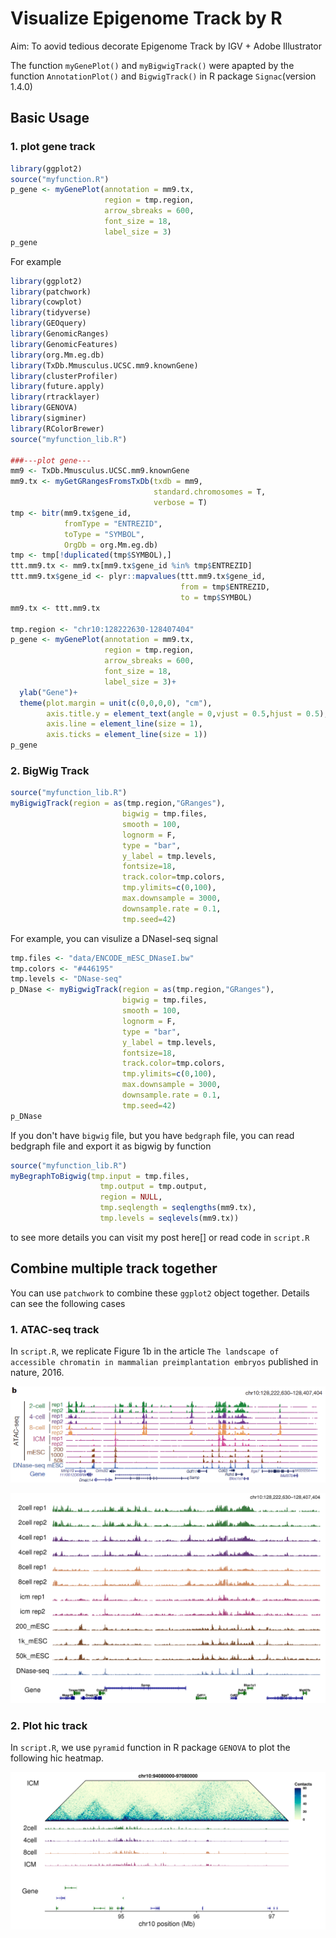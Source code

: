 # Visualize Epigenome Track by R

Aim: To aovid tedious decorate Epigenome Track by IGV + Adobe Illustrator

The function `myGenePlot()` and `myBigwigTrack()` were apapted by the function `AnnotationPlot()` and `BigwigTrack()` in R package `Signac`(version 1.4.0)


## Basic Usage

### 1. plot gene track

```R
library(ggplot2)
source("myfunction.R")
p_gene <- myGenePlot(annotation = mm9.tx,
                     region = tmp.region,
                     arrow_sbreaks = 600,
                     font_size = 18,
                     label_size = 3)
p_gene

```

For example

```R
library(ggplot2)
library(patchwork)
library(cowplot)
library(tidyverse)
library(GEOquery)
library(GenomicRanges)
library(GenomicFeatures)
library(org.Mm.eg.db)
library(TxDb.Mmusculus.UCSC.mm9.knownGene)
library(clusterProfiler)
library(future.apply)
library(rtracklayer)
library(GENOVA)
library(sigminer)
library(RColorBrewer)
source("myfunction_lib.R")

###---plot gene---
mm9 <- TxDb.Mmusculus.UCSC.mm9.knownGene
mm9.tx <- myGetGRangesFromsTxDb(txdb = mm9,
                                standard.chromosomes = T,
                                verbose = T)
tmp <- bitr(mm9.tx$gene_id,
            fromType = "ENTREZID",
            toType = "SYMBOL",
            OrgDb = org.Mm.eg.db)
tmp <- tmp[!duplicated(tmp$SYMBOL),]
ttt.mm9.tx <- mm9.tx[mm9.tx$gene_id %in% tmp$ENTREZID]
ttt.mm9.tx$gene_id <- plyr::mapvalues(ttt.mm9.tx$gene_id,
                                      from = tmp$ENTREZID,
                                      to = tmp$SYMBOL)
mm9.tx <- ttt.mm9.tx

tmp.region <- "chr10:128222630-128407404"
p_gene <- myGenePlot(annotation = mm9.tx,
                     region = tmp.region,
                     arrow_sbreaks = 600,
                     font_size = 18,
                     label_size = 3)+
  ylab("Gene")+
  theme(plot.margin = unit(c(0,0,0,0), "cm"),
        axis.title.y = element_text(angle = 0,vjust = 0.5,hjust = 0.5),
        axis.line = element_line(size = 1),
        axis.ticks = element_line(size = 1))
p_gene
```
### 2. BigWig Track

```R
source("myfunction_lib.R")
myBigwigTrack(region = as(tmp.region,"GRanges"),
                         bigwig = tmp.files,
                         smooth = 100,
                         lognorm = F,
                         type = "bar",
                         y_label = tmp.levels,
                         fontsize=18,
                         track.color=tmp.colors,
                         tmp.ylimits=c(0,100),
                         max.downsample = 3000,
                         downsample.rate = 0.1,
                         tmp.seed=42)
```

For example, you can visulize a DNaseI-seq signal 

```R
tmp.files <- "data/ENCODE_mESC_DNaseI.bw"
tmp.colors <- "#446195"
tmp.levels <- "DNase-seq"
p_DNase <- myBigwigTrack(region = as(tmp.region,"GRanges"),
                         bigwig = tmp.files,
                         smooth = 100,
                         lognorm = F,
                         type = "bar",
                         y_label = tmp.levels,
                         fontsize=18,
                         track.color=tmp.colors,
                         tmp.ylimits=c(0,100),
                         max.downsample = 3000,
                         downsample.rate = 0.1,
                         tmp.seed=42)
p_DNase
```
If you don't have `bigwig` file, but you have `bedgraph` file, you can read bedgraph file and export it as bigwig by function 

```R
source("myfunction_lib.R")
myBegraphToBigwig(tmp.input = tmp.files,
                    tmp.output = tmp.output,
                    region = NULL,
                    tmp.seqlength = seqlengths(mm9.tx),
                    tmp.levels = seqlevels(mm9.tx))
```

to see more details you can visit my post here[] or read code in `script.R`

## Combine multiple track together

You can use `patchwork` to combine these `ggplot2` object together. Details can see the following cases

### 1. ATAC-seq track

In `script.R`, we replicate Figure 1b in the article `The landscape of accessible chromatin in mammalian preimplantation embryos` published in nature, 2016.

![nature_2016_fig1b](fig/nature_2016_fig1b.png "nature_2016_fig1b")

![ATAC-seq_track_by_R](fig/ATAC-seq_track_by_R.png "replicate")

### 2. Plot hic track

In `script.R`, we use `pyramid` function in R package `GENOVA` to plot the following hic heatmap.

![pyramid_hic](fig/pyramid_hic.png)


